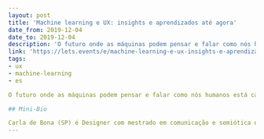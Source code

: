 ```yaml
---
layout: post
title: 'Machine learning e UX: insights e aprendizados até agora'
date_from: 2019-12-04
date_to: 2019-12-04
description: 'O futuro onde as máquinas podem pensar e falar como nós humanos está cada vez mais presente então como incorporar o poder do machine learning no trabalho de UX?'
link: 'https://lets.events/e/machine-learning-e-ux-insights-e-aprendizados-ate-agora/'
tags:
- ux
- machine-learning
- es

O futuro onde as máquinas podem pensar e falar como nós humanos está cada vez mais presente. Logo, é importante explorar algumas das propriedades técnicas e restrições de sistemas de aprendizagem de máquinas e como isso implica no ato de projetar a experiência do usuário. Como desenvolver uma abordagem de design ao redor essas tecnologias? Além disso, como incorporar o poder do machine learning no trabalho de UX? A ideia é trazer insights e apontamentos sobre essas questões.

## Mini-Bio

Carla de Bona (SP) é Designer com mestrado em comunicação e semiótica e com mais de 12 anos de experiência de mercado. É consultora para projetos de design sprint e UX/UI design em empresas e startups e atua também como mentora de UX para startups. É professora dos MBAs da FIAP e da pós-graduação de UX do IED, além de dar aula em bootcamps de UX. Em 2007, foi 2º lugar do WorldSkills Competition, maior torneio de formação profissional do mundo e hoje é mentora de jovens designers e desenvolvedores nessa competição. É também empreendedora, co-fundadora da {reprograma}, uma iniciativa de impacto social de empoderamento da mulher na tecnologia parceira da Estação Hack do Facebook.
---
```


